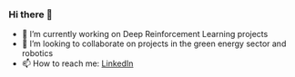 ### Hi there 👋

<!--
**anjrew/anjrew** is a ✨ _special_ ✨ repository because its `README.md` (this file) appears on your GitHub profile.

Here are some ideas to get you started:

- 🔭 I’m currently working on Reinforcement Learning projects
- 🌱 I’m currently learning Tensorflow
- 👯 I’m looking to collaborate on projects in the green energy sector and robotics
- 🤔 I’m looking for help with Math
- 💬 Ask me about anything!
- 😄 Pronouns: Foxtrott
-->

- 🤖 I’m currently working on Deep Reinforcement Learning projects
- 👯 I’m looking to collaborate on projects in the green energy sector  and robotics
- 📫 How to reach me: [LinkedIn](https://www.linkedin.com/in/andrew-johnson-96ba18ba/)

